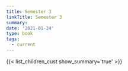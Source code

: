 ```yaml
---
title: Semester 3
linkTitle: Semester 3
summary: 
date: '2021-01-24'
type: book
tags:
  - current
---
```


{{< list_children_cust show_summary='true' >}}
